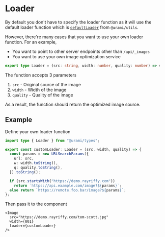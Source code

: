 # Loader

By default you don't have to specify the loader function as it will use the default loader function which is [`defaultLoader`](https://github.com/rayriffy/urami/blob/main/packages/utils/src/defaultLoader.ts) from `@urami/utils`.

However, there're many cases that you want to use your own loader function. For an example,

- You want to point to other server endpoints other than `/api/_images`
- You want to use your own image optimization service

```ts
export type Loader = (src: string, width: number, quality: number) => string;
```

The function accepts 3 parameters

1. `src` - Original source of the image
2. `width` - Width of the image
3. `quality` - Quality of the image

As a result, the function should return the optimized image source.

## Example

Define your own loader function

```ts
import type { Loader } from "@urami/types";

export const customLoader: Loader = (src, width, quality) => {
  const params = new URLSearchParams({
    url: src,
    w: width.toString(),
    q: quality.toString(),
  }).toString();

  if (src.startsWith("https://demo.rayriffy.com"))
    return `https://api.example.com/image?${params}`;
  else return `https://remote.foo.bar/image?${params}`;
};
```

Then pass it to the component

```tsx
<Image
  src="https://demo.rayriffy.com/tom-scott.jpg"
  width={801}
  loader={customLoader}
/>
```
